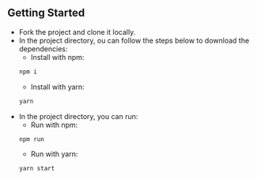 <!-- GETTING STARTED -->
## Getting Started

 -  Fork the project and clone it locally.
 -  In the project directory, ou can follow the steps below to download the dependencies:
     - Install with npm:
     ```sh
     npm i
     ```
     - Install with yarn:
     ```sh
     yarn
     ```
- In the project directory, you can run:
  - Run with npm:
  ```sh
  npm run
  ```
  - Run with yarn:
  ```sh
  yarn start
  ```

